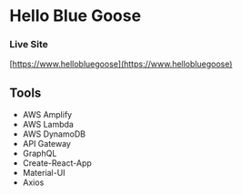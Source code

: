 # Hello Blue Goose

### Live Site

[https://www.hellobluegoose](https://www.hellobluegoose)

## Tools

- AWS Amplify
- AWS Lambda
- AWS DynamoDB
- API Gateway
- GraphQL
- Create-React-App
- Material-UI
- Axios
